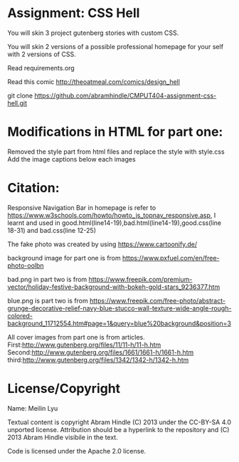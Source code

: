 Assignment: CSS Hell
====================

You will skin 3 project gutenberg stories with custom CSS.

You will skin 2 versions of a possible professional homepage for your
self with 2 versions of CSS.

Read requirements.org

Read this comic http://theoatmeal.com/comics/design_hell

git clone https://github.com/abramhindle/CMPUT404-assignment-css-hell.git

Modifications in HTML for part one: 
====================
Removed the style part from html files and replace the style with style.css
Add the image captions below each images

Citation:
====================
Responsive Navigation Bar in homepage is refer to https://www.w3schools.com/howto/howto_js_topnav_responsive.asp, I learnt and used in good.html(line14-19),bad.html(line14-19),good.css(line 18-31) and bad.css(line 12-25)

The fake photo was created by using https://www.cartoonify.de/

background image for part one is from https://www.pxfuel.com/en/free-photo-oolbn

bad.png in part two is from https://www.freepik.com/premium-vector/holiday-festive-background-with-bokeh-gold-stars_9236377.htm

blue.png is part two is from https://www.freepik.com/free-photo/abstract-grunge-decorative-relief-navy-blue-stucco-wall-texture-wide-angle-rough-colored-background_11712554.htm#page=1&query=blue%20background&position=3

All cover images from part one is from articles.
First:http://www.gutenberg.org/files/11/11-h/11-h.htm
Second:http://www.gutenberg.org/files/1661/1661-h/1661-h.htm
third:http://www.gutenberg.org/files/1342/1342-h/1342-h.htm


License/Copyright
=================
Name: Meilin Lyu

Textual content is copyright Abram Hindle (C) 2013 under the CC-BY-SA
4.0 unported license. Attribution should be a hyperlink to the
repository and (C) 2013 Abram Hindle visibile in the text.

Code is licensed under the Apache 2.0 license.


